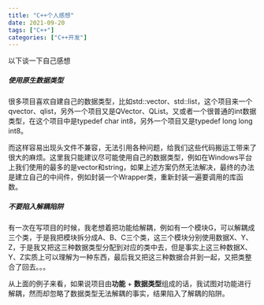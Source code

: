 ```yaml
---
title: "C++个人感想"
date: 2021-09-20
tags: ["C++"]
categories: ["C++开发"]
---
```


以下谈一下自己感想

##### 使用原生数据类型

很多项目喜欢自建自己的数据类型，比如std::vector、std::list，这个项目来一个qvector、qlist，另外一个项目又是QVector、QList。又或者一个很普通的int数据类型，在这个项目中是typedef char int8，另外一个项目又是typedef long long int8。

而这样容易出现头文件不兼容，无法引用各种问题，给我们这些代码搬运工带来了很大的麻烦。这里我只能建议尽可能使用自己的数据类型，例如在Windows平台上我们使用的最多的是vector和string，如果上述方案仍然无法解决，最终的办法是建立自己的中间件，例如封装一个Wrapper类，重新封装一遍要调用的库函数。

##### 不要陷入解耦陷阱

有一次在写项目的时候，我老想着把功能给解耦，例如有一个模块G，可以解耦成三个类，于是我把模块拆分成A、B、C三个类，这三个模块分别使用数据X、Y、Z，于是我又把这三种数据类型分配到对应的类中去，但是事实上这三种数据X、Y、Z实质上可以理解为一种东西，最后我又把这三种数据合并到一起，又把类整合了回去。。。

从上面的例子来看，如果说项目由**功能** + **数据类型**组成的话，我试图对功能进行解耦，然而却忽略了数据类型无法解耦的事实，结果陷入了解耦的陷阱。

